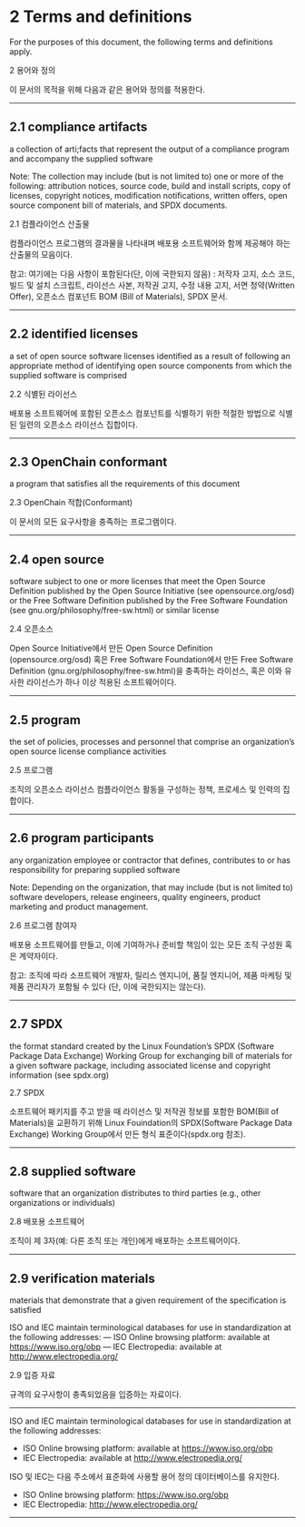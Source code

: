 # 2 Terms and definitions

For the purposes of this document, the following terms and definitions apply.

2 용어와 정의

이 문서의 목적을 위해 다음과 같은 용어와 정의를 적용한다. 

---

## 2.1 compliance artifacts 
a collection of arti;facts that represent the output of a compliance program and accompany the supplied software 

Note: The collection may include (but is not limited to) one or more of the following: attribution notices, source code, build and install scripts, copy of licenses, copyright notices, modification notifications, written offers, open source component bill of materials, and SPDX documents.

2.1 컴플라이언스 산출물

컴플라이언스 프로그램의 결과물을 나타내며 배포용 소프트웨어와 함께 제공해야 하는 산출물의 모음이다. 

참고: 여기에는 다음 사항이 포함된다(단, 이에 국한되지 않음) : 저작자 고지, 소스 코드, 빌드 및 설치 스크립트, 라이선스 사본, 저작권 고지, 수정 내용 고지, 서면 청약(Written Offer), 오픈소스 컴포넌트 BOM (Bill of Materials), SPDX 문서.

---

## 2.2 identified licenses 
a set of open source software licenses identified as a result of following an appropriate method of identifying open source components from which the supplied software is comprised

2.2 식별된 라이선스

배포용 소프트웨어에 포함된 오픈소스 컴포넌트를 식별하기 위한 적절한 방법으로 식별된 일련의 오픈소스 라이선스 집합이다.

---

## 2.3 OpenChain conformant
a program that satisfies all the requirements of this document


2.3 OpenChain 적합(Conformant)

이 문서의 모든 요구사항을 충족하는 프로그램이다.

---

## 2.4 open source 
software subject to one or more licenses that meet the Open Source Definition published by the Open Source Initiative (see opensource.org/osd) or the Free Software Definition published by the Free Software Foundation (see gnu.org/philosophy/free-sw.html) or similar license


2.4 오픈소스

Open Source Initiative에서 만든 Open Source Definition (opensource.org/osd) 혹은 Free Software Foundation에서 만든 Free Software Definition (gnu.org/philosophy/free-sw.html)을 충족하는 라이선스, 혹은 이와 유사한 라이선스가 하나 이상 적용된 소프트웨어이다.

---

## 2.5 program 
the set of policies, processes and personnel that comprise an organization’s open source license compliance activities

2.5 프로그램

조직의 오픈소스 라이선스 컴플라이언스 활동을 구성하는 정책, 프로세스 및 인력의 집합이다.

---

## 2.6 program participants
any organization employee or contractor that defines, contributes to or has responsibility for preparing supplied software 

Note: Depending on the organization, that may include (but is not limited to) software developers, release engineers, quality engineers, product marketing and product management.

2.6 프로그램 참여자

배포용 소프트웨어를 만들고, 이에 기여하거나 준비할 책임이 있는 모든 조직 구성원 혹은 계약자이다. 

참고: 조직에 따라 소프트웨어 개발자, 릴리스 엔지니어, 품질 엔지니어, 제품 마케팅 및 제품 관리자가 포함될 수 있다 (단, 이에 국한되지는 않는다).

---


## 2.7 SPDX 
the format standard created by the Linux Foundation’s SPDX (Software Package Data Exchange) Working Group for exchanging bill of materials for a given software package, including associated license and copyright information (see spdx.org)


2.7 SPDX

소프트웨어 패키지를 주고 받을 때 라이선스 및 저작권 정보를 포함한 BOM(Bill of Materials)을 교환하기 위해 Linux Fouindation의 SPDX(Software Package Data Exchange) Working Group에서 만든 형식 표준이다(spdx.org 참조). 

---

## 2.8 supplied software 
software that an organization distributes to third parties (e.g., other organizations or individuals)

2.8 배포용 소프트웨어

조직이 제 3자(예: 다른 조직 또는 개인)에게 배포하는 소프트웨어이다. 

---

## 2.9 verification materials 

materials that demonstrate that a given requirement of the specification is satisfied 

ISO	and	IEC	maintain	terminological	databases	for	use	in	standardization	at	the	following	addresses:
— ISO	Online	browsing	platform:	available	at	https://www.iso.org/obp
— IEC	Electropedia:	available	at	http://www.electropedia.org/

2.9 입증 자료

규격의 요구사항이 충족되었음을 입증하는 자료이다. 

---

ISO and IEC maintain terminological databases for use in standardization at the following addresses:

* ISO Online browsing platform: available at https://www.iso.org/obp
* IEC Electropedia: available at http://www.electropedia.org/


ISO 및 IEC는 다음 주소에서 표준화에 사용할 용어 정의 데이터베이스를 유지한다. 

* ISO Online browsing platform: https://www.iso.org/obp
* IEC Electropedia: http://www.electropedia.org/

---
